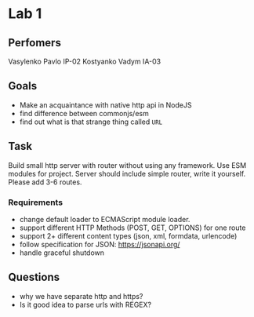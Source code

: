 # Lab 1

## Perfomers

Vasylenko Pavlo IP-02
Kostyanko Vadym IA-03

## Goals

- Make an acquaintance with native http api in NodeJS
- find difference between commonjs/esm
- find out what is that strange thing called `URL`

## Task

Build small http server with router without using any framework. Use ESM modules for project.
Server should include simple router, write it yourself. Please add 3-6 routes.

### Requirements

- change default loader to ECMAScript module loader.
- support different HTTP Methods (POST, GET, OPTIONS) for one route
- support 2+ different content types (json, xml, formdata, urlencode)
- follow specification for JSON: https://jsonapi.org/
- handle graceful shutdown

## Questions

- why we have separate http and https?
- Is it good idea to parse urls with REGEX?
